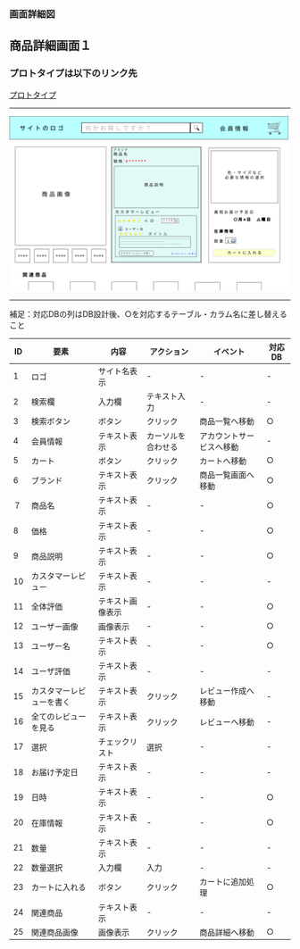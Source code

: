 ### 画面詳細図
## 商品詳細画面１
### プロトタイプは以下のリンク先
[プロトタイプ](https://www.figma.com/file/YYWh5kbu1skb3vIKigipCm/Untitled?node-id=0%3A1)
******

<img src="../img/商品詳細１.png" width="500">

*****
補足：対応DBの列はDB設計後、○を対応するテーブル・カラム名に差し替えること

| ID | 要素 | 内容 | アクション | イベント | 対応DB |
|----|-----|-----|---------|--------|-------|
|1|ロゴ|サイト名表示|-|-|-|
|2|検索欄|入力欄|テキスト入力|-|-|
|3|検索ボタン|ボタン|クリック|商品一覧へ移動|○|
|4|会員情報|テキスト表示|カーソルを合わせる|アカウントサービスへ移動|-|
|5|カート|ボタン|クリック|カートへ移動|○|
|6|ブランド|テキスト表示|クリック|商品一覧画面へ移動|○|
|７|商品名|テキスト表示|-|-|○|
|8|価格|テキスト表示|-|-|○|
|9|商品説明|テキスト表示|-|-|○|
|10|カスタマーレビュー|テキスト表示|-|-|-|
|11|全体評価|テキスト画像表示|-|-|○|
|12|ユーザー画像|画像表示|-|-|○|
|13|ユーザー名|テキスト表示|-|-|○|
|14|ユーザ評価|テキスト表示|-|-|-|
|15|カスタマーレビューを書く|テキスト表示|クリック|レビュー作成へ移動|-|
|16|全てのレビューを見る|テキスト表示|クリック|レビューへ移動|-|
|17|選択|チェックリスト|選択|-|-|
|18|お届け予定日|テキスト表示|-|-|-|
|19|日時|テキスト表示|-|-|○|
|20|在庫情報|テキスト表示|-|-|○|
|21|数量|テキスト表示|-|-|-|
|22|数量選択|入力欄|入力|-|-|
|23|カートに入れる|ボタン|クリック|カートに追加処理|○|
|24|関連商品|テキスト表示|-|-|-|
|25|関連商品画像|画像表示|クリック|商品詳細へ移動|○|

